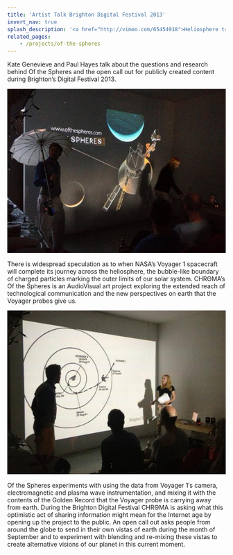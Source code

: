 ```yaml
---
title: 'Artist Talk Brighton Digital Festival 2013'
invert_nav: true
splash_description: '<a href="http://vimeo.com/65454918">Heliosphere trailer</a> from <a href="http://vimeo.com/chromaspace">C H R Θ M A</a> on Vimeo.'
related_pages:
    - /projects/of-the-spheres
---
```


Kate Genevieve and Paul Hayes talk about the questions and research behind Of the Spheres and the open call out for publicly created content during Brighton’s Digital Festival 2013.

![Event1.jpg](Event1.jpg)

There is widespread speculation as to when NASA’s Voyager 1 spacecraft will complete its journey across the heliosphere, the bubble-like boundary of charged particles marking the outer limits of our solar system.  CHRΘMA’s Of the Spheres is an AudioVisual art project exploring the extended reach of technological communication and the new perspectives on earth that the Voyager probes give us.  

![Event2.jpg](Event2.jpg)

Of the Spheres experiments with using the data from Voyager 1′s camera, electromagnetic and plasma wave instrumentation, and mixing it with the contents of the Golden Record that the Voyager probe is carrying away from earth.  During the Brighton Digital Festival CHRΘMA is asking what this optimistic act of sharing information might mean for the Internet age by opening up the project to the public. An open call out asks people from around the globe to send in their own vistas of earth during the month of September and to experiment with blending and re-mixing these vistas to create alternative visions of our planet in this current moment.
